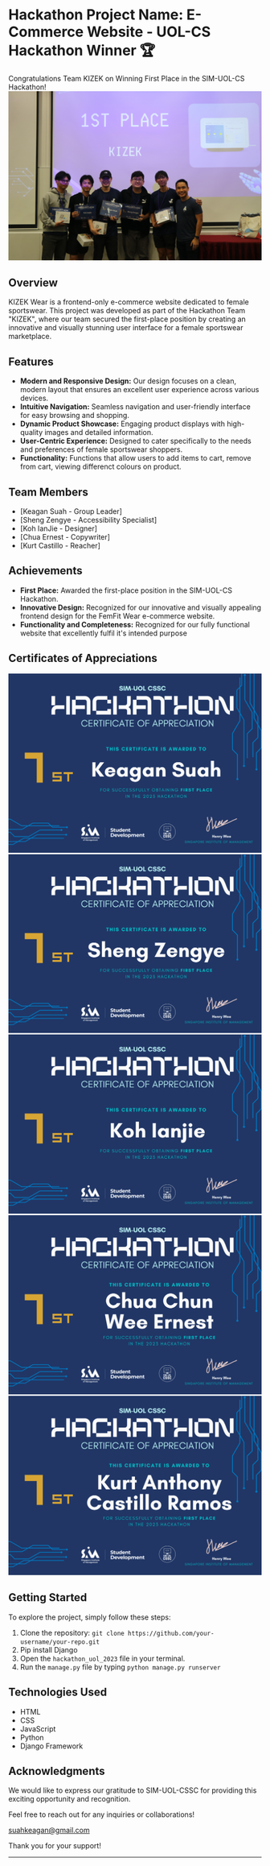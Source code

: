 # Hackathon Project Name: E-Commerce Website - UOL-CS Hackathon Winner 🏆

Congratulations Team KIZEK on Winning First Place in the SIM-UOL-CS Hackathon!
![Kizek](main/static/firstplace.JPG)
## Overview
KIZEK Wear is a frontend-only e-commerce website dedicated to female sportswear. This project was developed as part of the Hackathon Team "KIZEK", where our team secured the first-place position by creating an innovative and visually stunning user interface for a female sportswear marketplace.

## Features
- **Modern and Responsive Design:** Our design focuses on a clean, modern layout that ensures an excellent user experience across various devices.
- **Intuitive Navigation:** Seamless navigation and user-friendly interface for easy browsing and shopping.
- **Dynamic Product Showcase:** Engaging product displays with high-quality images and detailed information.
- **User-Centric Experience:** Designed to cater specifically to the needs and preferences of female sportswear shoppers.
- **Functionality:** Functions that allow users to add items to cart, remove from cart, viewing differenct colours on product.

## Team Members
- [Keagan Suah - Group Leader]
- [Sheng Zengye - Accessibility Specialist]
- [Koh IanJie - Designer]
- [Chua Ernest - Copywriter]
- [Kurt Castillo - Reacher]

## Achievements
- **First Place:** Awarded the first-place position in the SIM-UOL-CS Hackathon.
- **Innovative Design:** Recognized for our innovative and visually appealing frontend design for the FemFit Wear e-commerce website.
- **Functionality and Completeness:** Recognized for our fully functional website that excellently fulfil it's intended purpose

## Certificates of Appreciations
![FemFit Wear](main/static/Keagan.png)
![FemFit Wear](main/static/Zengye.png)
![FemFit Wear](main/static/Ian.png)
![FemFit Wear](main/static/Ernest.png)
![FemFit Wear](main/static/Kurt.png)

## Getting Started
To explore the project, simply follow these steps:

1. Clone the repository: `git clone https://github.com/your-username/your-repo.git`
2. Pip install Django
3. Open the `hackathon_uol_2023` file in your terminal.
4. Run the `manage.py` file by typing `python manage.py runserver`

## Technologies Used
- HTML
- CSS
- JavaScript
- Python
- Django Framework

## Acknowledgments
We would like to express our gratitude to SIM-UOL-CSSC for providing this exciting opportunity and recognition.

Feel free to reach out for any inquiries or collaborations!

suahkeagan@gmail.com

Thank you for your support!

---
